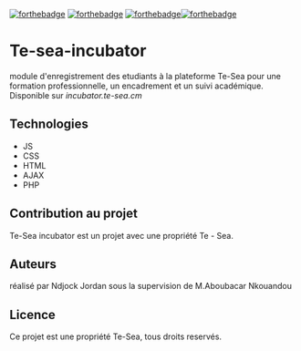 [![forthebadge](https://forthebadge.com/images/badges/cc-0.svg)](https://forthebadge.com) [![forthebadge](https://forthebadge.com/images/badges/made-with-javascript.svg)](https://forthebadge.com) [![forthebadge](https://forthebadge.com/images/badges/uses-css.svg)](https://forthebadge.com)[![forthebadge](https://forthebadge.com/images/badges/uses-html.svg)](https://forthebadge.com)

# Te-sea-incubator 

module d'enregistrement des etudiants à la plateforme Te-Sea pour une formation professionnelle, un encadrement et un suivi académique. Disponible sur *incubator.te-sea.cm*

## Technologies
- JS
- CSS 
- HTML
- AJAX
- PHP

## Contribution au projet

Te-Sea incubator est un projet avec une propriété Te - Sea.

## Auteurs

réalisé par Ndjock Jordan sous la supervision de M.Aboubacar Nkouandou

## Licence

Ce projet est une propriété Te-Sea, tous droits reservés.

